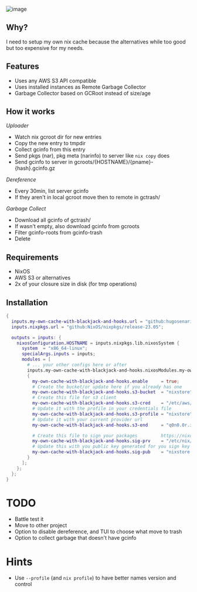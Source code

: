 ![image](https://github.com/hugosenari/nixos-config/assets/863299/1a1d4cb3-3384-457b-bd86-248657e5cd8f)

## Why?

I need to setup my own nix cache because the alternatives while too good but too expensive for my needs.

## Features

- Uses any AWS S3 API compatible
- Uses installed instances as Remote Garbage Collector
- Garbage Collector based on GCRoot instead of size/age

## How it works

_Uploader_
- Watch nix gcroot dir for new entries
- Copy the new entry to tmpdir
- Collect gcinfo from this entry
- Send pkgs (nar), pkg meta (narinfo) to server like `nix copy` does
- Send gcinfo to server in gcroots/{HOSTNAME}/{pname}-{hash}.gcinfo.gz

_Dereference_
- Every 30min, list server gcinfo
- If they aren't in local gcroot move then to remote in gctrash/

_Garbage Collect_
- Download all gcinfo of gctrash/
- If wasn't empty, also download gcinfo from gcroots
- Filter gcinfo-roots from gcinfo-trash
- Delete

## Requirements

- NixOS
- AWS S3 or alternatives
- 2x of your closure size in disk (for tmp operations)


## Installation

```nix
{
  inputs.my-own-cache-with-blackjack-and-hooks.url = "github:hugosenari/nixos-config?dir=cache";
  inputs.nixpkgs.url = "github:NixOS/nixpkgs/release-23.05";

  outputs = inputs: {
    nixosConfiguration.HOSTNAME = inputs.nixpkgs.lib.nixosSystem {
      system  = "x86_64-linux";
      specialArgs.inputs = inputs;
      modules = [
        # ... your other configs here or after
        inputs.my-own-cache-with-blackjack-and-hooks.nixosModules.my-own-cache-with-blackjack-and-hooks
        {
          my-own-cache-with-blackjack-and-hooks.enable     = true;
          # Create the bucket/or update here if you already has one
          my-own-cache-with-blackjack-and-hooks.s3-bucket  = "nixstore";
          # Create this file for s3 client
          my-own-cache-with-blackjack-and-hooks.s3-cred    = "/etc/aws/credentials"; # note this is a string not a path for sec reasons
          # Update it with the profile in your credentials file
          my-own-cache-with-blackjack-and-hooks.s3-profile = "nixstore";
          # Update it with your current provider url  
          my-own-cache-with-blackjack-and-hooks.s3-end     = "q0n0.0r.idrivee2-24.com";

          # Create this file to sign your packages         https://nixos.wiki/wiki/Binary_Cache#1._Generating_a_private.2Fpublic_keypair
          my-own-cache-with-blackjack-and-hooks.sig-prv    = "/etc/nix/nixstore-key"; # note this is a string not a path for sec reasons
          # Update this with you public key generated for you sign key
          my-own-cache-with-blackjack-and-hooks.sig-pub    = "nixstore:XPnWsxF43W5WV9nl6TFA1EhYkehVMIZOs20wu4f8A5c="; 
        }
      ];
    };
  };
}
```

# TODO

- Battle test it
- Move to other project
- Option to disable dereference, and TUI to choose what move to trash
- Option to collect garbage that doesn't have gcinfo


# Hints

- Use `--profile` (and `nix profile`) to have better names version and control
